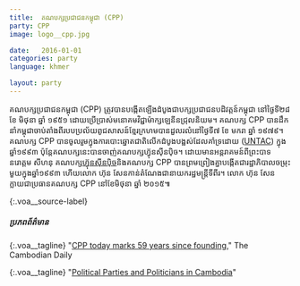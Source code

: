```yaml
---
title:  គណបក្ស​ប្រជាជន​កម្ពុជា (CPP)
party: CPP
image: logo__cpp.jpg

date:   2016-01-01
categories: party
language: khmer

layout: party
---
```



គណបក្ស​ប្រជាជនកម្ពុជា (CPP) ​ត្រូវ​បាន​បង្កើតឡើង​ដំបូង​ជា​បក្ស​ប្រជាជនបដិវត្តន៍កម្ពុជា​ ​នៅ​ថ្ងៃ​ទី ​២៨ ខែ​ មិថុនា ឆ្នាំ ១៩៥១ ដោយ​ប្រើប្រាស់​​មនោគមវិជ្ជា​ម៉ាក្សឡេនីន​ជ្រុល​និយម។ គណបក្ស CPP បាន​ដឹក​នាំ​កម្ពុជា​ចាប់​តាំង​ពី​របប​ប្រល័យ​ពូជសាសន៍​ខ្មែរក្រហម​បាន​ដួល​រលំ​នៅ​​ថ្ងៃ​ទី​៧ ខែ មករា ឆ្នាំ ១៩៧៩។ គណបក្ស CPP បាន​ចូល​រួម​​ក្នុង​ការ​បោះឆ្នោត​ជាតិ​លើក​ដំបូង​បង្អស់​ដែល​គាំទ្រ​ដោយ​ ([UNTAC](https://peacekeeping.un.org/mission/past/untacbackgr1.html)) ក្នុង​ឆ្នាំ​១៩៩៣ ប៉ុន្តែ​គណបក្ស​នេះ​បាន​ចាញ់​គណបក្ស​ហ៊្វុនស៊ីនប៉ិច។ ដោយ​មាន​អន្តរាគមន៍​ពី​ព្រះបាទ នរោត្តម សីហនុ គណបក្ស[ហ្វ៊ុនស៊ីនប៉ិច​](http://www.funcinpec.org)និង​គណបក្ស​ CPP បាន​ព្រមព្រៀង​គ្នា​បង្កើត​ជា​រដ្ឋាភិបាល​ចម្រុះ​មួយ​ក្នុង​ឆ្នាំ​១៩៩៣ ហើយ​លោក​ ហ៊ុន សែន​ កាន់​តំណែង​ជា​នាយករដ្ឋមន្ត្រី​ទី​ពីរ។ លោក ហ៊ុន សែន​ ក្លាយ​ជា​ប្រធាន​គណបក្ស CPP នៅ​ខែ​មិថុនា ឆ្នាំ ២០១៥៕  




{:.voa__source-label}
##### ប្រភពព័ត៌មាន #####

{:.voa__tagline}
"[CPP today marks 59 years since founding](https://www.cambodiadaily.com/news/cpp-today-marks-59-years-since-founding-96272/)," The Cambodian Daily

{:.voa__tagline}
"[Political Parties and Politicians in Cambodia](http://factsanddetails.com/southeast-asia/Cambodia/sub5_2d/entry-2905.html)"


